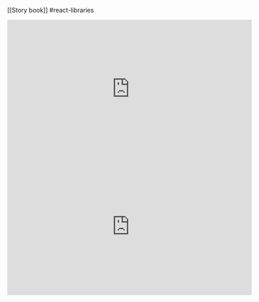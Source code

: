[[Story book]] #react-libraries 


<iframe width="560" height="315" src="https://www.youtube.com/embed/ZUyPdcqWeRk?start=3372" title="YouTube video player" frameborder="0" allow="accelerometer; autoplay; clipboard-write; encrypted-media; gyroscope; picture-in-picture" allowfullscreen></iframe>


<iframe width="560" height="315" src="https://www.youtube.com/embed/ajj3kw-8U8I?start=9143" title="YouTube video player" frameborder="0" allow="accelerometer; autoplay; clipboard-write; encrypted-media; gyroscope; picture-in-picture" allowfullscreen></iframe>
